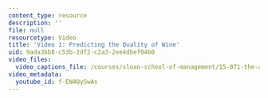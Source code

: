 ```yaml
---
content_type: resource
description: ''
file: null
resourcetype: Video
title: 'Video 1: Predicting the Quality of Wine'
uid: 9ada3bb8-c53b-2df2-c2a3-2ee4dbef04b0
video_files:
  video_captions_file: /courses/sloan-school-of-management/15-071-the-analytics-edge-spring-2017/linear-regression/the-statistical-sommelier-an-introduction-to-linear-regression/video-1-predicting-the-quality-of-wine-0/f-EN4QySwAs.vtt
video_metadata:
  youtube_id: f-EN4QySwAs
---
```

